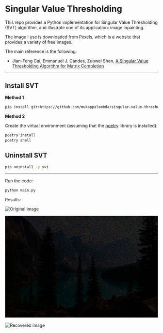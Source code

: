 # Singular Value Thresholding

This repo provides a Python implementation for Singular Value Thresholding (SVT) algorithm, and illustrate one of its application: image inpainting.

The image I use is downloaded from [Pexels](https://www.pexels.com/), which is a website that provides a variety of free images.

The main reference is the following:

- Jian-Feng Cai, Emmanuel J. Candes, Zuowei Shen, [A Singular Value Thresholding Algorithm for Matrix Completion](https://arxiv.org/abs/0810.3286)

---

## Install SVT

**Method 1**

```bash
pip install git+https://github.com/mukappalambda/singular-value-thresholding.git@main
```

**Method 2**

Create the virtual environment (assuming that the [poetry](https://github.com/python-poetry/poetry) library is installed):

```bash
poetry install
poetry shell
```

## Uninstall SVT

```bash
pip uninstall -y svt
```

---

Run the code:

```bash
python main.py
```

Results:

![Original image](landscape.jpg?raw=true 'Original image')

![Impaired image](output_folder/impaired.png?raw=true 'Impaired image')

![Recovered image](output_folder/recovered.png?raw=true 'Recovered image')
